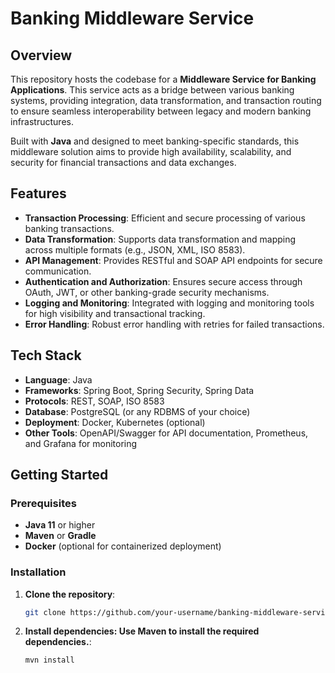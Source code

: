 # Banking Middleware Service

## Overview
This repository hosts the codebase for a **Middleware Service for Banking Applications**. This service acts as a bridge between various banking systems, providing integration, data transformation, and transaction routing to ensure seamless interoperability between legacy and modern banking infrastructures.

Built with **Java** and designed to meet banking-specific standards, this middleware solution aims to provide high availability, scalability, and security for financial transactions and data exchanges.

## Features
- **Transaction Processing**: Efficient and secure processing of various banking transactions.
- **Data Transformation**: Supports data transformation and mapping across multiple formats (e.g., JSON, XML, ISO 8583).
- **API Management**: Provides RESTful and SOAP API endpoints for secure communication.
- **Authentication and Authorization**: Ensures secure access through OAuth, JWT, or other banking-grade security mechanisms.
- **Logging and Monitoring**: Integrated with logging and monitoring tools for high visibility and transactional tracking.
- **Error Handling**: Robust error handling with retries for failed transactions.

## Tech Stack
- **Language**: Java
- **Frameworks**: Spring Boot, Spring Security, Spring Data
- **Protocols**: REST, SOAP, ISO 8583
- **Database**: PostgreSQL (or any RDBMS of your choice)
- **Deployment**: Docker, Kubernetes (optional)
- **Other Tools**: OpenAPI/Swagger for API documentation, Prometheus, and Grafana for monitoring

## Getting Started

### Prerequisites
- **Java 11** or higher
- **Maven** or **Gradle**
- **Docker** (optional for containerized deployment)

### Installation

1. **Clone the repository**:
   ```bash
   git clone https://github.com/your-username/banking-middleware-service.git
   ```
2. **Install dependencies: Use Maven to install the required dependencies.**:
   ```bash
   mvn install
   ```
